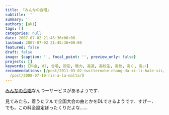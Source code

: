 ```yaml
---
title: 「みんなの合唱」
subtitle: ''
summary: ''
authors: [aki]
tags: []
categories: null
date: 2007-07-02 21:45:36+00:00
lastmod: 2007-07-02 21:45:36+00:00
featured: false
draft: false
image: {caption: '', focal_point: '', preview_only: false}
projects: []
keywords: [料金, dl, 合唱, 設定, 魅力, 高速, 高校生, 高校, 高く, 高い]
recommendations: [/post/2011-03-02-twitternohe-chang-da-xi-li-hale-sii/, /post/2011-04-09-eritukuuitekashi-yu-ding-tong-rilai-ri/,
  /post/2008-07-10-ris-a-la-malta/]
---
```

[みんなの合唱](http://www.tomomusic.co.jp/service/chorus/?gclid=CK64972LiY0CFQIPYwod_xHTpg)なんつーサービスがあるようです．  
  
見てみたら，着うたフルで全国大会の曲とかをDLできるようです．すげー．  
でも，この料金設定ぼったくりだよな……


